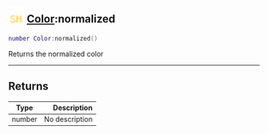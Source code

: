 ## <img src="../../.gitbook/assets/shared.png" width="32" height="32" /> [Color](../color/README.md):normalized

```lua
number Color:normalized()
```

Returns the normalized color

-----------------
## Returns

| Type   | Description |
| ------ | ----------: |
| number | No description |
